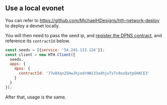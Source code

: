## Use a local evonet

You can refer to https://github.com/MichaelHDesigns/hth-network-deploy to deploy a devnet locally.   

You will then need to pass the seed ip, and [register the DPNS contract](https://github.com/MichaelHDesigns/dpns-contract), and reference its `contractId` below.

```js
const seeds = [{service: '54.245.133.124'}];
const client = new HTH.Client({
  seeds,
  apps: {
    dpns: {
      contractId: '77w8Xqn25HwJhjodrHW133aXhjuTsTv9ozQaYpSHACE3'
    }
  }
});
```

After that, usage is the same.
